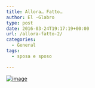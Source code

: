 ```yaml
---
title: Allora… Fatto…
author: El -Glabro
type: post
date: 2016-03-24T19:17:19+00:00
url: /allora-fatto-2/
categories:
  - General
tags:
  - sposa e sposo

---
```

[<img decoding="async" title="wp-1458846987543" class="alignnone size-full"  alt="image" src="https://blog.polemicover.net/wp-content/uploads/2016/03/wp-1458846987543-1.jpg" />][1]

 [1]: https://blog.polemicover.net/wp-content/uploads/2016/03/wp-1458846987543-1.jpg